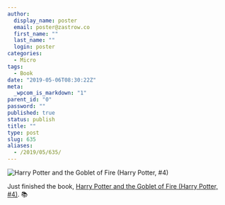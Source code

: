 ```yaml
---
author:
  display_name: poster
  email: poster@zastrow.co
  first_name: ""
  last_name: ""
  login: poster
categories:
  - Micro
tags:
  - Book
date: "2019-05-06T08:30:22Z"
meta:
  _wpcom_is_markdown: "1"
parent_id: "0"
password: ""
published: true
status: publish
title: ""
type: post
slug: 635
aliases:
  - /2019/05/635/
---
```

<p><img src="https://i.gr-assets.com/images/S/compressed.photo.goodreads.com/books/1448194057l/27876157.jpg" alt="Harry Potter and the Goblet of Fire (Harry Potter, #4)" /></p>

<p>Just finished the book, <a href="https://www.goodreads.com/review/show/2811228289?utm_medium=api&amp;utm_source=rss">Harry Potter and the Goblet of Fire (Harry Potter, #4)</a>. 📚</p>
